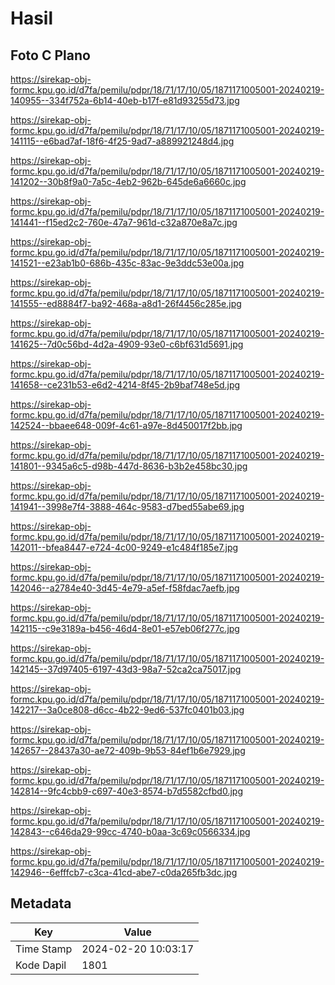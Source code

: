 # Hasil

## Foto C Plano

https://sirekap-obj-formc.kpu.go.id/d7fa/pemilu/pdpr/18/71/17/10/05/1871171005001-20240219-140955--334f752a-6b14-40eb-b17f-e81d93255d73.jpg

https://sirekap-obj-formc.kpu.go.id/d7fa/pemilu/pdpr/18/71/17/10/05/1871171005001-20240219-141115--e6bad7af-18f6-4f25-9ad7-a889921248d4.jpg

https://sirekap-obj-formc.kpu.go.id/d7fa/pemilu/pdpr/18/71/17/10/05/1871171005001-20240219-141202--30b8f9a0-7a5c-4eb2-962b-645de6a6660c.jpg

https://sirekap-obj-formc.kpu.go.id/d7fa/pemilu/pdpr/18/71/17/10/05/1871171005001-20240219-141441--f15ed2c2-760e-47a7-961d-c32a870e8a7c.jpg

https://sirekap-obj-formc.kpu.go.id/d7fa/pemilu/pdpr/18/71/17/10/05/1871171005001-20240219-141521--e23ab1b0-686b-435c-83ac-9e3ddc53e00a.jpg

https://sirekap-obj-formc.kpu.go.id/d7fa/pemilu/pdpr/18/71/17/10/05/1871171005001-20240219-141555--ed8884f7-ba92-468a-a8d1-26f4456c285e.jpg

https://sirekap-obj-formc.kpu.go.id/d7fa/pemilu/pdpr/18/71/17/10/05/1871171005001-20240219-141625--7d0c56bd-4d2a-4909-93e0-c6bf631d5691.jpg

https://sirekap-obj-formc.kpu.go.id/d7fa/pemilu/pdpr/18/71/17/10/05/1871171005001-20240219-141658--ce231b53-e6d2-4214-8f45-2b9baf748e5d.jpg

https://sirekap-obj-formc.kpu.go.id/d7fa/pemilu/pdpr/18/71/17/10/05/1871171005001-20240219-142524--bbaee648-009f-4c61-a97e-8d450017f2bb.jpg

https://sirekap-obj-formc.kpu.go.id/d7fa/pemilu/pdpr/18/71/17/10/05/1871171005001-20240219-141801--9345a6c5-d98b-447d-8636-b3b2e458bc30.jpg

https://sirekap-obj-formc.kpu.go.id/d7fa/pemilu/pdpr/18/71/17/10/05/1871171005001-20240219-141941--3998e7f4-3888-464c-9583-d7bed55abe69.jpg

https://sirekap-obj-formc.kpu.go.id/d7fa/pemilu/pdpr/18/71/17/10/05/1871171005001-20240219-142011--bfea8447-e724-4c00-9249-e1c484f185e7.jpg

https://sirekap-obj-formc.kpu.go.id/d7fa/pemilu/pdpr/18/71/17/10/05/1871171005001-20240219-142046--a2784e40-3d45-4e79-a5ef-f58fdac7aefb.jpg

https://sirekap-obj-formc.kpu.go.id/d7fa/pemilu/pdpr/18/71/17/10/05/1871171005001-20240219-142115--c9e3189a-b456-46d4-8e01-e57eb06f277c.jpg

https://sirekap-obj-formc.kpu.go.id/d7fa/pemilu/pdpr/18/71/17/10/05/1871171005001-20240219-142145--37d97405-6197-43d3-98a7-52ca2ca75017.jpg

https://sirekap-obj-formc.kpu.go.id/d7fa/pemilu/pdpr/18/71/17/10/05/1871171005001-20240219-142217--3a0ce808-d6cc-4b22-9ed6-537fc0401b03.jpg

https://sirekap-obj-formc.kpu.go.id/d7fa/pemilu/pdpr/18/71/17/10/05/1871171005001-20240219-142657--28437a30-ae72-409b-9b53-84ef1b6e7929.jpg

https://sirekap-obj-formc.kpu.go.id/d7fa/pemilu/pdpr/18/71/17/10/05/1871171005001-20240219-142814--9fc4cbb9-c697-40e3-8574-b7d5582cfbd0.jpg

https://sirekap-obj-formc.kpu.go.id/d7fa/pemilu/pdpr/18/71/17/10/05/1871171005001-20240219-142843--c646da29-99cc-4740-b0aa-3c69c0566334.jpg

https://sirekap-obj-formc.kpu.go.id/d7fa/pemilu/pdpr/18/71/17/10/05/1871171005001-20240219-142946--6efffcb7-c3ca-41cd-abe7-c0da265fb3dc.jpg


## Metadata

| Key        | Value               |
| ---------- | ------------------- |
| Time Stamp | 2024-02-20 10:03:17 |
| Kode Dapil | 1801                |




